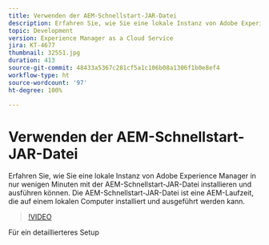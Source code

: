 ```yaml
---
title: Verwenden der AEM-Schnellstart-JAR-Datei
description: Erfahren Sie, wie Sie eine lokale Instanz von Adobe Experience Manager in nur wenigen Minuten mit der AEM-Schnellstart-JAR-Datei installieren und ausführen können. Die AEM-Schnellstart-JAR-Datei ist eine AEM-Laufzeit, die auf einem lokalen Computer installiert und ausgeführt werden kann.
topic: Development
version: Experience Manager as a Cloud Service
jira: KT-4677
thumbnail: 32551.jpg
duration: 413
source-git-commit: 48433a5367c281cf5a1c106b08a1306f1b0e8ef4
workflow-type: ht
source-wordcount: '97'
ht-degree: 100%

---
```



# Verwenden der AEM-Schnellstart-JAR-Datei

Erfahren Sie, wie Sie eine lokale Instanz von Adobe Experience Manager in nur wenigen Minuten mit der AEM-Schnellstart-JAR-Datei installieren und ausführen können. Die AEM-Schnellstart-JAR-Datei ist eine AEM-Laufzeit, die auf einem lokalen Computer installiert und ausgeführt werden kann.

>[!VIDEO](https://video.tv.adobe.com/v/32551?quality=12&learn=on)

Für ein detaillierteres Setup